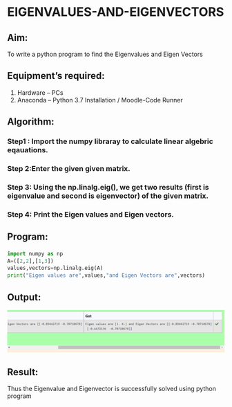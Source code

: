 # EIGENVALUES-AND-EIGENVECTORS
## Aim:
To write a python program to find the Eigenvalues and Eigen Vectors
## Equipment’s required:
1. 	Hardware – PCs
2. 	Anaconda – Python 3.7 Installation / Moodle-Code Runner
## Algorithm:
### Step1 : Import the numpy libraray to calculate linear algebric eqauations.
### Step 2:Enter the given given matrix. 
### Step 3: Using the np.linalg.eig(),  we get two results (first is eigenvalue and second is eigenvector) of the given matrix.
### Step 4: Print the Eigen values and Eigen vectors.

## Program:
```py
import numpy as np
A=([2,2],[1,3])
values,vectors=np.linalg.eig(A)
print("Eigen values are",values,"and Eigen Vectors are",vectors)
```

## Output:
![output](/eigen%20values%20and%20vectors%20.png)
## Result:
Thus the Eigenvalue and Eigenvector is successfully solved using python program
